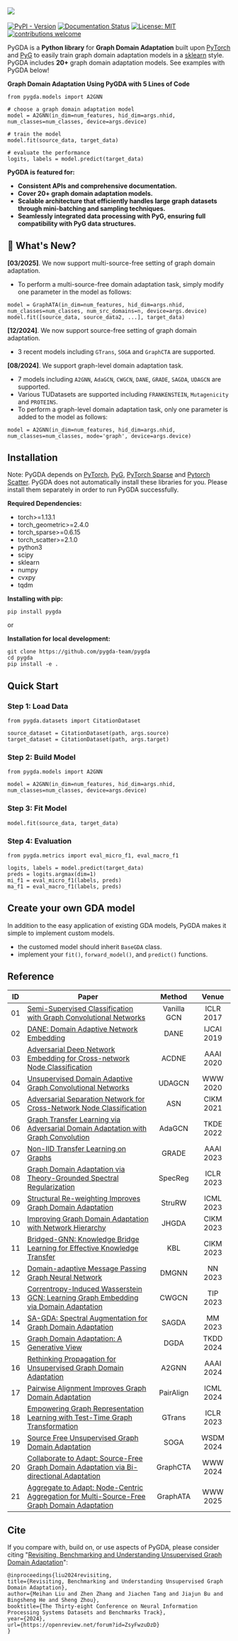 ![](docs/pygda_logo.png)
-----
[![PyPI - Version](https://img.shields.io/pypi/v/pygda?style=flat)](https://pypi.org/project/pygda/)
[![Documentation Status](https://readthedocs.org/projects/pygda/badge/?version=stable)](https://pygda.readthedocs.io/en/stable/?badge=stable)
[![License: MIT](https://img.shields.io/badge/License-MIT-yellow.svg)](https://opensource.org/licenses/MIT)
[![contributions welcome](https://img.shields.io/badge/contributions-welcome-brightgreen.svg?style=flat)](https://github.com/pygda-team/pygda/issues)

PyGDA is a **Python library** for **Graph Domain Adaptation** built upon [PyTorch](https://pytorch.org/) and [PyG](https://pytorch-geometric.readthedocs.io/en/latest/) to easily train graph domain adaptation models in a [sklearn](https://scikit-learn.org/stable/) style. PyGDA includes **20+** graph domain adaptation models. See examples with PyGDA below!

**Graph Domain Adaptation Using PyGDA with 5 Lines of Code**
```
from pygda.models import A2GNN

# choose a graph domain adaptation model
model = A2GNN(in_dim=num_features, hid_dim=args.nhid, num_classes=num_classes, device=args.device)

# train the model
model.fit(source_data, target_data)

# evaluate the performance
logits, labels = model.predict(target_data)
```
**PyGDA is featured for:**
* **Consistent APIs and comprehensive documentation.**
* **Cover 20+ graph domain adaptation models.**
* **Scalable architecture that efficiently handles large graph datasets through mini-batching and sampling techniques.**
* **Seamlessly integrated data processing with PyG, ensuring full compatibility with PyG data structures.**

## :loudspeaker: What's New?
**[03/2025]**. We now support multi-source-free setting of graph domain adaptation.
- To perform a multi-source-free domain adaptation task, simply modify one parameter in the model as follows:
```
model = GraphATA(in_dim=num_features, hid_dim=args.nhid, num_classes=num_classes, num_src_domains=n, device=args.device)
model.fit([source_data, source_data2, ...], target_data)
```

**[12/2024]**. We now support source-free setting of graph domain adaptation.
- 3 recent models including `GTrans`, `SOGA` and `GraphCTA` are supported.

**[08/2024]**. We support graph-level domain adaptation task.
- 7 models including `A2GNN`, `AdaGCN`, `CWGCN`, `DANE`, `GRADE`, `SAGDA`, `UDAGCN` are supported.
- Various TUDatasets are supported including `FRANKENSTEIN`, `Mutagenicity` and `PROTEINS`.
- To perform a graph-level domain adaptation task, only one parameter is added to the model as follows:
```
model = A2GNN(in_dim=num_features, hid_dim=args.nhid, num_classes=num_classes, mode='graph', device=args.device)
```

## Installation
Note: PyGDA depends on [PyTorch](https://pytorch.org/), [PyG](https://pytorch-geometric.readthedocs.io/en/latest/), [PyTorch Sparse](https://github.com/rusty1s/pytorch_sparse) and [Pytorch Scatter](https://github.com/rusty1s/pytorch_scatter). PyGDA does not automatically install these libraries for you. Please install them separately in order to run PyGDA successfully.

**Required Dependencies:**

* torch>=1.13.1
* torch_geometric>=2.4.0
* torch_sparse>=0.6.15
* torch_scatter>=2.1.0
* python3
* scipy
* sklearn
* numpy
* cvxpy
* tqdm

**Installing with pip:**
```
pip install pygda
```

or 

**Installation for local development:**
```
git clone https://github.com/pygda-team/pygda
cd pygda
pip install -e .
```

## Quick Start

### Step 1: Load Data
```
from pygda.datasets import CitationDataset

source_dataset = CitationDataset(path, args.source)
target_dataset = CitationDataset(path, args.target)
```

### Step 2: Build Model
```
from pygda.models import A2GNN

model = A2GNN(in_dim=num_features, hid_dim=args.nhid, num_classes=num_classes, device=args.device)
```

### Step 3: Fit Model
```
model.fit(source_data, target_data)
```

### Step 4: Evaluation
```
from pygda.metrics import eval_micro_f1, eval_macro_f1

logits, labels = model.predict(target_data)
preds = logits.argmax(dim=1)
mi_f1 = eval_micro_f1(labels, preds)
ma_f1 = eval_macro_f1(labels, preds)
```

## Create your own GDA model
In addition to the easy application of existing GDA models, PyGDA makes it simple to implement custom models.
* the customed model should inherit ``BaseGDA`` class.
* implement your ``fit()``, ``forward_model()``, and ``predict()`` functions.

## Reference

| **ID** | **Paper** | **Method** | **Venue** |
|--------|---------|:----------:|:--------------:|
| 01      | [Semi-Supervised Classification with Graph Convolutional Networks](https://arxiv.org/abs/1609.02907)      |    Vanilla GCN     |   ICLR 2017    |
| 02      | [DANE: Domain Adaptive Network Embedding](https://www.ijcai.org/proceedings/2019/606)      |    DANE     |   IJCAI 2019    |
| 03      | [Adversarial Deep Network Embedding for Cross-network Node Classification](https://arxiv.org/abs/2002.07366) |    ACDNE     |   AAAI 2020    |
| 04      | [Unsupervised Domain Adaptive Graph Convolutional Networks](https://dl.acm.org/doi/10.1145/3366423.3380219)  |   UDAGCN   |    WWW 2020    |
| 05      | [Adversarial Separation Network for Cross-Network Node Classification](https://dl.acm.org/doi/abs/10.1145/3459637.3482228)  |    ASN    |  CIKM 2021  |
| 06      | [Graph Transfer Learning via Adversarial Domain Adaptation with Graph Convolution](https://arxiv.org/abs/1909.01541)  |    AdaGCN    | TKDE 2022 |
| 07      | [Non-IID Transfer Learning on Graphs](https://ojs.aaai.org/index.php/AAAI/article/view/26231)  |  GRADE   |   AAAI 2023    |
| 08      | [Graph Domain Adaptation via Theory-Grounded Spectral Regularization](https://openreview.net/forum?id=OysfLgrk8mk)  |   SpecReg    |   ICLR 2023    |
| 09      | [Structural Re-weighting Improves Graph Domain Adaptation](https://arxiv.org/abs/2306.03221) |   StruRW    |    ICML 2023    |
| 10      | [Improving Graph Domain Adaptation with Network Hierarchy](https://dl.acm.org/doi/10.1145/3583780.3614928)  | JHGDA |  CIKM 2023  |
| 11     | [Bridged-GNN: Knowledge Bridge Learning for Effective Knowledge Transfer](https://dl.acm.org/doi/10.1145/3583780.3614796)  |    KBL     |    CIKM 2023    |
| 12     | [Domain-adaptive Message Passing Graph Neural Network](https://www.sciencedirect.com/science/article/abs/pii/S0893608023002253)  |   DMGNN    |    NN 2023    |
| 13     | [Correntropy-Induced Wasserstein GCN: Learning Graph Embedding via Domain Adaptation](https://ieeexplore.ieee.org/document/10179964)  |   CWGCN    |    TIP 2023    |
| 14     | [SA-GDA: Spectral Augmentation for Graph Domain Adaptation](https://dl.acm.org/doi/10.1145/3581783.3612264)  |  SAGDA   |    MM 2023    |
| 15     | [Graph Domain Adaptation: A Generative View](https://dl.acm.org/doi/10.1145/3631712)  |   DGDA   |    TKDD 2024    |
| 16     | [Rethinking Propagation for Unsupervised Graph Domain Adaptation](https://arxiv.org/abs/2402.05660)      |    A2GNN    |   AAAI 2024    |   
| 17     | [Pairwise Alignment Improves Graph Domain Adaptation](https://arxiv.org/abs/2403.01092)      |   PairAlign   |   ICML 2024    |
| 18     | [Empowering Graph Representation Learning with Test-Time Graph Transformation](https://arxiv.org/abs/2210.03561)      |   GTrans   |   ICLR 2023    |
| 19     | [Source Free Unsupervised Graph Domain Adaptation](https://arxiv.org/abs/2112.00955)      |   SOGA   |   WSDM 2024    |
| 20     | [Collaborate to Adapt: Source-Free Graph Domain Adaptation via Bi-directional Adaptation](https://dl.acm.org/doi/10.1145/3589334.3645507)      |   GraphCTA   |   WWW 2024    |
| 21     | [Aggregate to Adapt: Node-Centric Aggregation for Multi-Source-Free Graph Domain Adaptation](https://arxiv.org/pdf/2502.03033)      |   GraphATA   |   WWW 2025    |


## Cite

If you compare with, build on, or use aspects of PyGDA, please consider citing "[Revisiting, Benchmarking and Understanding Unsupervised Graph Domain Adaptation](https://arxiv.org/abs/2407.11052)":

```
@inproceedings{liu2024revisiting,
title={Revisiting, Benchmarking and Understanding Unsupervised Graph Domain Adaptation},
author={Meihan Liu and Zhen Zhang and Jiachen Tang and Jiajun Bu and Bingsheng He and Sheng Zhou},
booktitle={The Thirty-eight Conference on Neural Information Processing Systems Datasets and Benchmarks Track},
year={2024},
url={https://openreview.net/forum?id=ZsyFwzuDzD}
}
```
